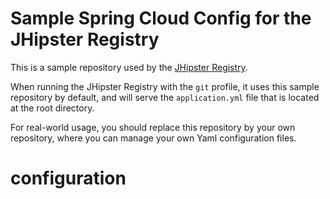 # Sample Spring Cloud Config for the JHipster Registry

This is a sample repository used by the [JHipster Registry](https://github.com/jhipster/jhipster-registry).

When running the JHipster Registry with the `git` profile, it uses this sample repository by default, and will serve the `application.yml` file that is located at the root directory.

For real-world usage, you should replace this repository by your own repository, where you can manage your own Yaml configuration files.
# configuration
